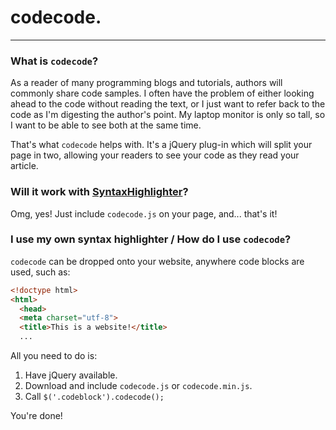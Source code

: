 # codecode.
----

### What is `codecode`?
As a reader of many programming blogs and tutorials, authors will commonly share code samples. I often have the problem of either looking ahead to the code without reading the text, or I just want to refer back to the code as I'm digesting the author's point. My laptop monitor is only so tall, so I want to be able to see both at the same time.

That's what `codecode` helps with. It's a jQuery plug-in which will split your page in two, allowing your readers to see your code as they read your article.

### Will it work with [SyntaxHighlighter](http://alexgorbatchev.com/SyntaxHighlighter/)?
Omg, yes! Just include `codecode.js` on your page, and... that's it!

### I use my own syntax highlighter / How do I use `codecode`?
`codecode` can be dropped onto your website, anywhere code blocks are used, such as:

```html
<!doctype html>
<html>
  <head>
  <meta charset="utf-8">
  <title>This is a website!</title>
  ...
```

All you need to do is:

1. Have jQuery available.
2. Download and include `codecode.js` or `codecode.min.js`.
3. Call `$('.codeblock').codecode();`

You're done!
